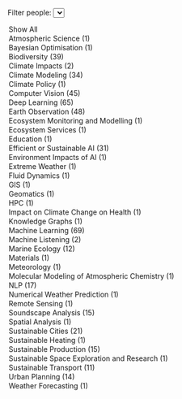 <label for="tagFilter">Filter people:</label>
<select id="tagFilter">
<option value="all">Show All</option>
<option value="Atmospheric Science">Atmospheric Science (1)</option>
<option value="Bayesian Optimisation">Bayesian Optimisation (1)</option>
<option value="Biodiversity">Biodiversity (39)</option>
<option value="Climate Impacts">Climate Impacts (2)</option>
<option value="Climate Modeling">Climate Modeling (34)</option>
<option value="Climate Policy">Climate Policy (1)</option>
<option value="Computer Vision">Computer Vision (45)</option>
<option value="Deep Learning">Deep Learning (65)</option>
<option value="Earth Observation">Earth Observation (48)</option>
<option value="Ecosystem Monitoring and Modelling">Ecosystem Monitoring and Modelling (1)</option>
<option value="Ecosystem Services">Ecosystem Services (1)</option>
<option value="Education">Education (1)</option>
<option value="Efficient or Sustainable AI">Efficient or Sustainable AI (31)</option>
<option value="Environment Impacts of AI">Environment Impacts of AI (1)</option>
<option value="Extreme Weather">Extreme Weather (1)</option>
<option value="Fluid Dynamics">Fluid Dynamics (1)</option>
<option value="GIS">GIS (1)</option>
<option value="Geomatics">Geomatics (1)</option>
<option value="HPC">HPC (1)</option>
<option value="Impact on Climate Change on Health">Impact on Climate Change on Health (1)</option>
<option value="Knowledge Graphs">Knowledge Graphs (1)</option>
<option value="Machine Learning">Machine Learning (69)</option>
<option value="Machine Listening">Machine Listening (2)</option>
<option value="Marine Ecology">Marine Ecology (12)</option>
<option value="Materials">Materials (1)</option>
<option value="Meteorology">Meteorology (1)</option>
<option value="Molecular Modeling of Atmospheric Chemistry">Molecular Modeling of Atmospheric Chemistry (1)</option>
<option value="NLP">NLP (17)</option>
<option value="Numerical Weather Prediction">Numerical Weather Prediction (1)</option>
<option value="Remote Sensing">Remote Sensing (1)</option>
<option value="Soundscape Analysis">Soundscape Analysis (15)</option>
<option value="Spatial Analysis">Spatial Analysis (1)</option>
<option value="Sustainable Cities">Sustainable Cities (21)</option>
<option value="Sustainable Heating">Sustainable Heating (1)</option>
<option value="Sustainable Production">Sustainable Production (15)</option>
<option value="Sustainable Space Exploration and Research">Sustainable Space Exploration and Research (1)</option>
<option value="Sustainable Transport">Sustainable Transport (11)</option>
<option value="Urban Planning">Urban Planning (14)</option>
<option value="Weather Forecasting">Weather Forecasting (1)</option></select>

<script>
        document.getElementById('tagFilter').addEventListener('change', function () {
            const selectedTag = this.value;
            document.querySelectorAll('.content').forEach(div => {
                const tags = div.getAttribute('data-tags').split(',');
                if (selectedTag === 'all' || tags.includes(selectedTag)) {
                    div.classList.remove('hidden');
                } else {
                    div.classList.add('hidden');
                }
            });
        });
</script>


